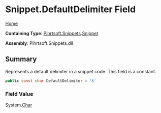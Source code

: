 <a name="_top"></a>

# Snippet\.DefaultDelimiter Field

[Home](../../../../README.md#_top)

**Containing Type**: [Pihrtsoft.Snippets](../../README.md#_top)\.[Snippet](../README.md#_top)

**Assembly**: Pihrtsoft\.Snippets\.dll

## Summary

Represents a default delimiter in a snippet code\. This field is a constant\.

```csharp
public const char DefaultDelimiter = '$'
```

### Field Value

System\.[Char](https://docs.microsoft.com/en-us/dotnet/api/system.char)